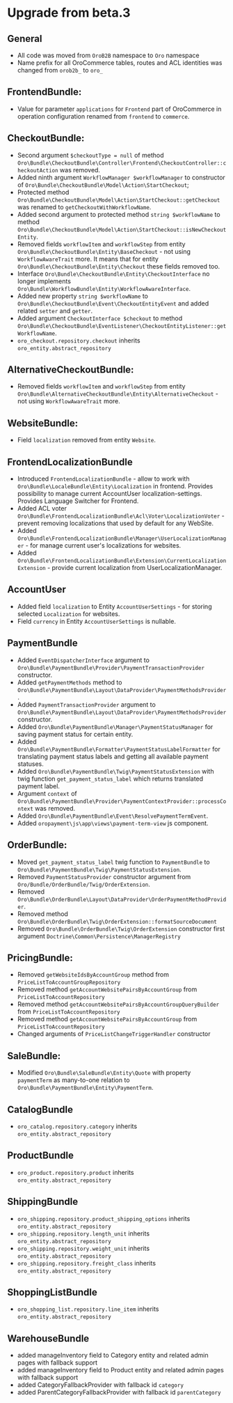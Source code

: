 Upgrade from beta.3
===================

General
-------
- All code was moved from `OroB2B` namespace to `Oro` namespace
- Name prefix for all OroCommerce tables, routes and ACL identities was changed from `orob2b_` to `oro_` 

FrontendBundle:
---------------
- Value for parameter `applications` for `Frontend` part of OroCommerce in operation configuration renamed from `frontend` to `commerce`.

CheckoutBundle:
---------------
- Second argument `$checkoutType = null` of method `Oro\Bundle\CheckoutBundle\Controller\Frontend\CheckoutController::checkoutAction` was removed.
- Added ninth argument `WorkflowManager $workflowManager` to constructor of `Oro\Bundle\CheckoutBundle\Model\Action\StartCheckout`;
- Protected method `Oro\Bundle\CheckoutBundle\Model\Action\StartCheckout::getCheckout` was renamed to `getCheckoutWithWorkflowName`.
- Added second argument to protected method `string $workflowName` to method `Oro\Bundle\CheckoutBundle\Model\Action\StartCheckout::isNewCheckoutEntity`.
- Removed fields `workflowItem` and `workflowStep` from entity `Oro\Bundle\CheckoutBundle\Entity\BaseCheckout` - not using `WorkflowAwareTrait` more. It means that for entity `Oro\Bundle\CheckoutBundle\Entity\Checkout` these fields removed too. 
- Interface `Oro\Bundle\CheckoutBundle\Entity\CheckoutInterface` no longer implements `Oro\Bundle\WorkflowBundle\Entity\WorkflowAwareInterface`.
- Added new property `string $workflowName` to `Oro\Bundle\CheckoutBundle\Event\CheckoutEntityEvent` and added related `setter` and `getter`.
- Added argument `CheckoutInterface $checkout` to method `Oro\Bundle\CheckoutBundle\EventListener\CheckoutEntityListener::getWorkflowName`.
- `oro_checkout.repository.checkout` inherits `oro_entity.abstract_repository`

AlternativeCheckoutBundle:
--------------------------
- Removed fields `workflowItem` and `workflowStep` from entity `Oro\Bundle\AlternativeCheckoutBundle\Entity\AlternativeCheckout` - not using `WorkflowAwareTrait` more.

WebsiteBundle:
--------------
- Field `localization` removed from entity `Website`.

FrontendLocalizationBundle
--------------------------
- Introduced `FrontendLocalizationBundle` - allow to work with `Oro\Bundle\LocaleBundle\Entity\Localization` in
frontend. Provides possibility to manage current AccountUser localization-settings. Provides Language Switcher for
Frontend.
- Added ACL voter `Oro\Bundle\FrontendLocalizationBundle\Acl\Voter\LocalizationVoter` - prevent removing localizations
that used by default for any WebSite.
- Added `Oro\Bundle\FrontendLocalizationBundle\Manager\UserLocalizationManager` - for manage current user's
localizations for websites.
- Added `Oro\Bundle\FrontendLocalizationBundle\Extension\CurrentLocalizationExtension` - provide current localization from UserLocalizationManager.

AccountUser
-----------
- Added field `localization` to Entity `AccountUserSettings` - for storing selected `Localization` for websites.
- Field `currency` in Entity `AccountUserSettings` is nullable.

PaymentBundle
-------------
- Added `EventDispatcherInterface` argument to `Oro\Bundle\PaymentBundle\Provider\PaymentTransactionProvider` constructor.
- Added `getPaymentMethods` method to `Oro\Bundle\PaymentBundle\Layout\DataProvider\PaymentMethodsProvider`.
- Added `PaymentTransactionProvider` argument to `Oro\Bundle\PaymentBundle\Layout\DataProvider\PaymentMethodsProvider` constructor.
- Added `Oro\Bundle\PaymentBundle\Manager\PaymentStatusManager` for saving payment status for certain entity.
- Added `Oro\Bundle\PaymentBundle\Formatter\PaymentStatusLabelFormatter` for translating payment status labels and getting all available payment statuses.
- Added `Oro\Bundle\PaymentBundle\Twig\PaymentStatusExtension` with twig function `get_payment_status_label` which returns translated payment label.
- Argument `context` of `Oro\Bundle\PaymentBundle\Provider\PaymentContextProvider::processContext` was removed.
- Added `Oro\Bundle\PaymentBundle\Event\ResolvePaymentTermEvent`.
- Added `oropayment\js\app\views\payment-term-view` js component.

OrderBundle:
------------
- Moved `get_payment_status_label` twig function to `PaymentBundle` to `Oro\Bundle\PaymentBundle\Twig\PaymentStatusExtension`.
- Removed `PaymentStatusProvider` constructor argument from `Oro/Bundle/OrderBundle/Twig/OrderExtension`.
- Removed `Oro\Bundle\OrderBundle\Layout\DataProvider\OrderPaymentMethodProvider`.
- Removed method `Oro\Bundle\OrderBundle\Twig\OrderExtension::formatSourceDocument`
- Removed `Oro\Bundle\OrderBundle\Twig\OrderExtension` constructor first argument `Doctrine\Common\Persistence\ManagerRegistry`

PricingBundle:
-------------

- Removed `getWebsiteIdsByAccountGroup` method from `PriceListToAccountGroupRepository`
- Removed method `getAccountWebsitePairsByAccountGroup` from `PriceListToAccountRepository`
- Removed method `getAccountWebsitePairsByAccountGroupQueryBuilder` from `PriceListToAccountRepository`
- Removed method `getAccountWebsitePairsByAccountGroup` from `PriceListToAccountRepository`
- Changed arguments of `PriceListChangeTriggerHandler` constructor

SaleBundle:
-----------
- Modified `Oro\Bundle\SaleBundle\Entity\Quote` with property `paymentTerm` as many-to-one relation to `Oro\Bundle\PaymentBundle\Entity\PaymentTerm`.

CatalogBundle
-------------
- `oro_catalog.repository.category` inherits `oro_entity.abstract_repository`

ProductBundle
-------------
- `oro_product.repository.product` inherits `oro_entity.abstract_repository`

ShippingBundle
--------------
- `oro_shipping.repository.product_shipping_options` inherits `oro_entity.abstract_repository`
- `oro_shipping.repository.length_unit` inherits `oro_entity.abstract_repository`
- `oro_shipping.repository.weight_unit` inherits `oro_entity.abstract_repository`
- `oro_shipping.repository.freight_class` inherits `oro_entity.abstract_repository`

ShoppingListBundle
------------------
- `oro_shopping_list.repository.line_item` inherits `oro_entity.abstract_repository`

WarehouseBundle
---------------
- added manageInventory field to Category entity and related admin pages with fallback support
- added manageInventory field to Product entity and related admin pages with fallback support
- added CategoryFallbackProvider with fallback id `category`
- added ParentCategoryFallbackProvider with fallback id `parentCategory`
